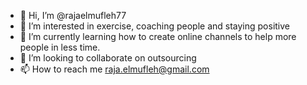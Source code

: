 - 👋 Hi, I’m @rajaelmufleh77
- 👀 I’m interested in exercise, coaching people and staying positive 
- 🌱 I’m currently learning how to create online channels to help more people in less time.
- 💞️ I’m looking to collaborate on outsourcing 
- 📫 How to reach me raja.elmufleh@gmail.com 

<!---
rajaelmufleh77/rajaelmufleh77 is a ✨ special ✨ repository because its `README.md` (this file) appears on your GitHub profile.
You can click the Preview link to take a look at your changes.
--->
